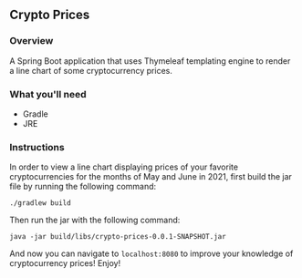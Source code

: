 ## Crypto Prices

### Overview

A Spring Boot application that uses Thymeleaf templating engine to render a line chart of some cryptocurrency prices.

### What you'll need
- Gradle
- JRE

### Instructions

In order to view a line chart displaying prices of your favorite cryptocurrencies for the months of May and June in 2021,
first build the jar file by running the following command:

`./gradlew build`

Then run the jar with the following command:

`java -jar build/libs/crypto-prices-0.0.1-SNAPSHOT.jar`

And now you can navigate to `localhost:8080` to improve your knowledge of cryptocurrency prices! Enjoy!
